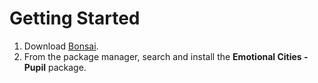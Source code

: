 Getting Started
===============

1. Download [Bonsai](https://bonsai-rx.org/).
2. From the package manager, search and install the **Emotional Cities - Pupil** package.
